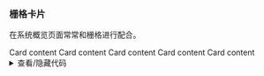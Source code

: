 ### 栅格卡片

在系统概览页面常常和栅格进行配合。

<div class="cell-demo">
  <div
    :style="{
      boxSizing: 'border-box',
      width: '100%',
      padding: '40px',
      backgroundColor: 'var(--color-fill-2)',
    }"
  >
    <yc-row :gutter="20" :style="{ marginBottom: '20px' }">
      <yc-col :span="8">
        <yc-card title="Arco Card" :bordered="false" :style="{ width: '100%' }">
          <template #extra>
            <yc-link>More</yc-link>
          </template>
          Card content
        </yc-card>
      </yc-col>
      <yc-col :span="8">
        <yc-card title="Arco Card" :bordered="false" :style="{ width: '100%' }">
          <template #extra>
            <yc-link>More</yc-link>
          </template>
          Card content
        </yc-card>
      </yc-col>
      <yc-col :span="8">
        <yc-card title="Arco Card" :bordered="false" :style="{ width: '100%' }">
          <template #extra>
            <yc-link>More</yc-link>
          </template>
          Card content
        </yc-card>
      </yc-col>
    </yc-row>
    <yc-row :gutter="20">
      <yc-col :span="16">
        <yc-card title="Arco Card" :bordered="false" :style="{ width: '100%' }">
          <template #extra>
            <yc-link>More</yc-link>
          </template>
          Card content
        </yc-card>
      </yc-col>
      <yc-col :span="8">
        <yc-card title="Arco Card" :bordered="false" :style="{ width: '100%' }">
          <template #extra>
            <yc-link>More</yc-link>
          </template>
          Card content
        </yc-card>
      </yc-col>
    </yc-row>
  </div>
</div>

<details>
<summary>查看/隐藏代码</summary>

```vue
<template>
  <div
    :style="{
      boxSizing: 'border-box',
      width: '100%',
      padding: '40px',
      backgroundColor: 'var(--color-fill-2)',
    }">
    <yc-row
      :gutter="20"
      :style="{ marginBottom: '20px' }">
      <yc-col :span="8">
        <yc-card
          title="Arco Card"
          :bordered="false"
          :style="{ width: '100%' }">
          <template #extra>
            <yc-link>More</yc-link>
          </template>
          Card content
        </yc-card>
      </yc-col>
      <yc-col :span="8">
        <yc-card
          title="Arco Card"
          :bordered="false"
          :style="{ width: '100%' }">
          <template #extra>
            <yc-link>More</yc-link>
          </template>
          Card content
        </yc-card>
      </yc-col>
      <yc-col :span="8">
        <yc-card
          title="Arco Card"
          :bordered="false"
          :style="{ width: '100%' }">
          <template #extra>
            <yc-link>More</yc-link>
          </template>
          Card content
        </yc-card>
      </yc-col>
    </yc-row>
    <yc-row :gutter="20">
      <yc-col :span="16">
        <yc-card
          title="Arco Card"
          :bordered="false"
          :style="{ width: '100%' }">
          <template #extra>
            <yc-link>More</yc-link>
          </template>
          Card content
        </yc-card>
      </yc-col>
      <yc-col :span="8">
        <yc-card
          title="Arco Card"
          :bordered="false"
          :style="{ width: '100%' }">
          <template #extra>
            <yc-link>More</yc-link>
          </template>
          Card content
        </yc-card>
      </yc-col>
    </yc-row>
  </div>
</template>
```

</details>
